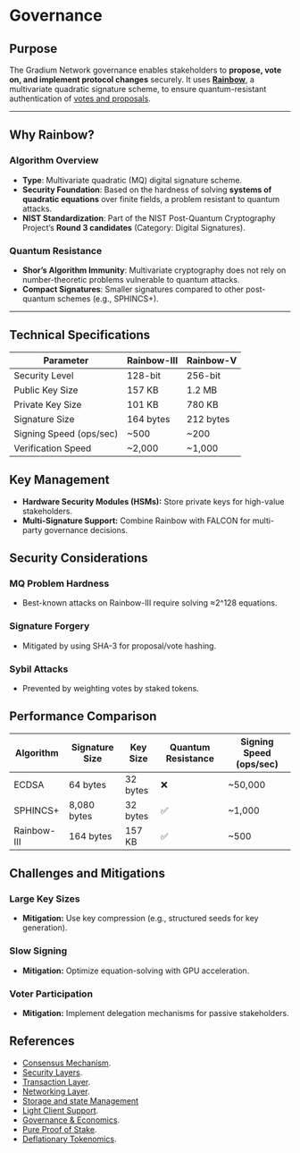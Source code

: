 # Governance

## **Purpose**

The Gradium Network governance enables stakeholders to **propose, vote on, and implement protocol changes** securely. It
uses [**Rainbow**](#algorithm-overview), a multivariate quadratic signature scheme, to ensure quantum-resistant
authentication of [votes and proposals](#workflow-proposal-submission-and-voting).

---

## **Why Rainbow?**

### **Algorithm Overview**

- **Type**: Multivariate quadratic (MQ) digital signature scheme.
- **Security Foundation**: Based on the hardness of solving **systems of quadratic equations** over finite fields, a
  problem resistant to quantum attacks.
- **NIST Standardization**: Part of the NIST Post-Quantum Cryptography Project’s **Round 3 candidates** (Category:
  Digital Signatures).

### **Quantum Resistance**

- **Shor’s Algorithm Immunity**: Multivariate cryptography does not rely on number-theoretic problems vulnerable to
  quantum attacks.
- **Compact Signatures**: Smaller signatures compared to other post-quantum schemes (e.g., SPHINCS+).

---

## Technical Specifications

| Parameter               | Rainbow-III | Rainbow-V |
|-------------------------|-------------|-----------|
| Security Level          | 128-bit     | 256-bit   |
| Public Key Size         | 157 KB      | 1.2 MB    |
| Private Key Size        | 101 KB      | 780 KB    |
| Signature Size          | 164 bytes   | 212 bytes |
| Signing Speed (ops/sec) | ~500        | ~200      |
| Verification Speed      | ~2,000      | ~1,000    |

## Key Management

- **Hardware Security Modules (HSMs):** Store private keys for high-value stakeholders.
- **Multi-Signature Support:** Combine Rainbow with FALCON for multi-party governance decisions.

## Security Considerations

### MQ Problem Hardness

- Best-known attacks on Rainbow-III require solving ≈2^128 equations.

### Signature Forgery

- Mitigated by using SHA-3 for proposal/vote hashing.

### Sybil Attacks

- Prevented by weighting votes by staked tokens.

## Performance Comparison

| Algorithm   | Signature Size | Key Size | Quantum Resistance | Signing Speed (ops/sec) |
|-------------|----------------|----------|--------------------|-------------------------|
| ECDSA       | 64 bytes       | 32 bytes | ❌                  | ~50,000                 |
| SPHINCS+    | 8,080 bytes    | 32 bytes | ✅                  | ~1,000                  |
| Rainbow-III | 164 bytes      | 157 KB   | ✅                  | ~500                    |

## Challenges and Mitigations

### Large Key Sizes

- **Mitigation:** Use key compression (e.g., structured seeds for key generation).

### Slow Signing

- **Mitigation:** Optimize equation-solving with GPU acceleration.

### Voter Participation

- **Mitigation:** Implement delegation mechanisms for passive stakeholders.

## References

- [Consensus Mechanism](https://github.com/GradeLabz/quantum-resistant-blockchain-docs/blob/main/1.0%20Introduction/1.0%20Introduction.md).
- [Security Layers](https://github.com/GradeLabz/quantum-resistant-blockchain-docs/tree/main/3.0%20Security%20Layers).
- [Transaction Layer](https://github.com/GradeLabz/quantum-resistant-blockchain-docs/blob/main/2.0%20Core%20Blockchain%20Features/2.2%20transaction-layer.md).
- [Networking Layer](https://github.com/GradeLabz/quantum-resistant-blockchain-docs/blob/main/3.0%20Security%20Layers/3.2%20networking-layer.md).
- [Storage and state Management](https://github.com/GradeLabz/quantum-resistant-blockchain-docs/blob/main/3.0%20Security%20Layers/3.3%20storage-and-state-management.md)
- [Light Client Support](https://github.com/GradeLabz/quantum-resistant-blockchain-docs/blob/main/4.0%20Supporting%20Features/4.1%20light-client-support.md).
- [Governance & Economics](https://github.com/GradeLabz/quantum-resistant-blockchain-docs/tree/main/5.0%20Governance%20and%20Economics).
- [Pure Proof of Stake](https://github.com/GradeLabz/quantum-resistant-blockchain-docs/blob/main/5.0%20Governance%20and%20Economics/5.2%20pure-proof-of-stake.md).
- [Deflationary Tokenomics](https://github.com/GradeLabz/quantum-resistant-blockchain-docs/blob/main/5.0%20Governance%20and%20Economics/5.3%20deflationary-tokenomics.md).
